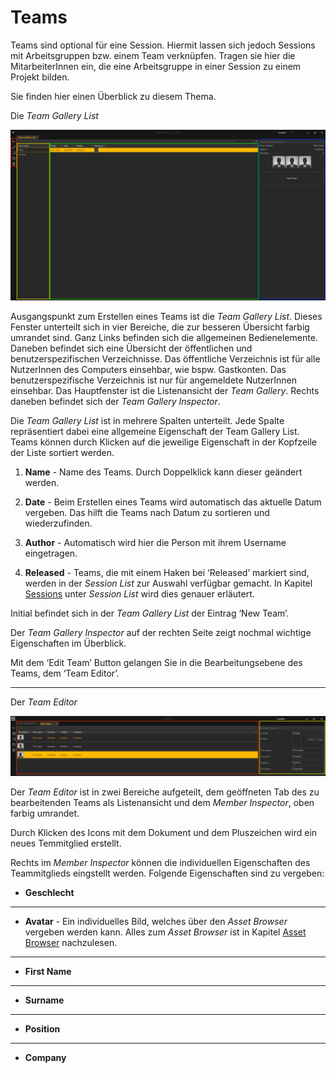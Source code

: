 # Teams 

Teams sind optional für eine Session. Hiermit lassen sich jedoch Sessions mit Arbeitsgruppen bzw. einem Team verknüpfen. Tragen sie hier die MitarbeiterInnen ein, die eine Arbeitsgruppe in einer Session zu einem Projekt bilden.


Sie finden hier einen Überblick zu diesem Thema.


Die *Team Gallery List* 

![Placeholder](img/Manager/TeamGalleryListNew.PNG) 


Ausgangspunkt zum Erstellen eines Teams ist die *Team Gallery List*. Dieses Fenster unterteilt sich in vier Bereiche, die zur besseren Übersicht farbig umrandet sind. Ganz Links befinden sich die allgemeinen Bedienelemente. Daneben befindet sich eine Übersicht der öffentlichen und benutzerspezifischen Verzeichnisse. Das öffentliche Verzeichnis ist für alle NutzerInnen des Computers einsehbar, wie bspw. Gastkonten. Das benutzerspezifische Verzeichnis ist nur für angemeldete NutzerInnen einsehbar. Das Hauptfenster ist die Listenansicht der *Team Gallery*. Rechts daneben befindet sich der *Team Gallery Inspector*. 

Die *Team Gallery List* ist in mehrere Spalten unterteilt. Jede Spalte repräsentiert dabei eine allgemeine Eigenschaft der Team Gallery List. Teams können durch Klicken auf die jeweilige Eigenschaft in der Kopfzeile der Liste sortiert werden. 

 
1.    **Name** - Name des Teams. Durch Doppelklick kann dieser geändert werden. 

 

2.    **Date** - Beim Erstellen eines Teams wird automatisch das aktuelle Datum vergeben. Das hilft die Teams nach Datum zu sortieren und wiederzufinden. 

 

3.    **Author** - Automatisch wird hier die Person mit ihrem Username eingetragen. 

 

4.    **Released** - Teams, die mit einem Haken bei ‘Released’ markiert sind, werden in der *Session List* zur Auswahl verfügbar gemacht. In Kapitel [Sessions](006_sessions.md) unter *Session List* wird dies genauer erläutert.  

Initial befindet sich in der *Team Gallery List* der Eintrag ‘New Team’.  

Der *Team Gallery Inspector* auf der rechten Seite zeigt nochmal wichtige Eigenschaften im Überblick. 

Mit dem ‘Edit Team’ Button gelangen Sie in die Bearbeitungsebene des Teams, dem ‘Team Editor’. 


***

Der *Team Editor*

![Placeholder](img/Manager/TeamEditor_Crop.png) 

 
Der *Team Editor* ist in zwei Bereiche aufgeteilt, dem geöffneten Tab des zu bearbeitenden Teams als Listenansicht und dem *Member Inspector*, oben farbig umrandet. 

Durch Klicken des Icons mit dem Dokument und dem Pluszeichen wird ein neues Temmitglied erstellt. 

Rechts im *Member Inspector* können die individuellen Eigenschaften des Teammitglieds eingstellt werden. Folgende Eigenschaften sind zu vergeben:

* <b>Geschlecht</b>
***
* <b>Avatar</b> - Ein individuelles Bild, welches über den *Asset Browser* vergeben werden kann. Alles zum *Asset Browser* ist in Kapitel [Asset Browser](050_assetbrowser.md) nachzulesen. 
***
* <b>First Name</b>
***
* <b>Surname</b>
***
* <b>Position</b>
***
* <b>Company</b>
